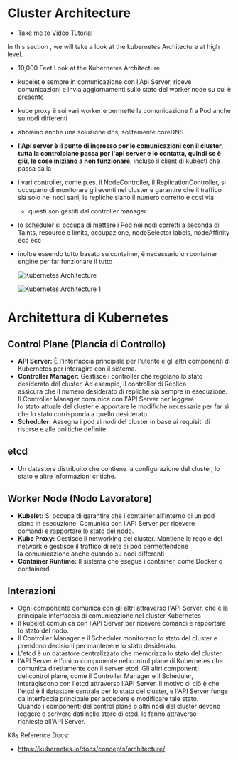 # Cluster Architecture

  - Take me to [Video Tutorial](https://kodekloud.com/topic/cluster-architecture/)

In this section , we will take a look at the kubernetes Architecture at high level.
- 10,000 Feet Look at the Kubernetes Architecture

- kubelet è sempre in comunicazione con l'Api Server, riceve comunicazioni e invia aggiornamenti sullo stato 
del worker node su cui è presente
- kube proxy è sui vari worker e permette la comunicazione fra Pod anche su nodi differenti
- abbiamo anche una soluzione dns, solitamente coreDNS
- **l'Api server è il punto di ingresso per le comunicazioni con il cluster, tutta la controlplane passa per l'api
server e lo contatta, quindi se è giù, le cose iniziano a non funzionare**, incluso il client di kubectl che passa da la
- i vari controller, come p.es. il NodeController, il ReplicationController, si occupano di monitorare gli eventi 
nel cluster e garantire che il traffico sia solo nei nodi sani, le repliche siano il numero corretto e così via
  - questi son gestiti dal controller manager
- lo scheduler si occupa di mettere i Pod nei nodi corretti a seconda di Taints, resource e limits, occupazione, 
nodeSelector labels, nodeAffinity ecc ecc
- inoltre essendo tutto basato su container, è necessario un container engine per far funzionare il tutto

  ![Kubernetes Architecture](../../images/k8s-arch.PNG)
  
  ![Kubernetes Architecture 1](../../images/k8s-arch1.PNG)


# Architettura di Kubernetes

## Control Plane (Plancia di Controllo)
- **API Server:** È l'interfaccia principale per l'utente e gli altri componenti di Kubernetes per interagire con il sistema. 
- **Controller Manager:** Gestisce i controller che regolano lo stato desiderato del cluster. Ad esempio, il controller di Replica  
assicura che il numero desiderato di repliche sia sempre in esecuzione. Il Controller Manager comunica con l'API Server per leggere  
lo stato attuale del cluster e apportare le modifiche necessarie per far sì che lo stato corrisponda a quello desiderato.
- **Scheduler:** Assegna i pod ai nodi del cluster in base ai requisiti di risorse e alle politiche definite.

## etcd
- Un datastore distribuito che contiene la configurazione del cluster, lo stato e altre informazioni critiche.

## Worker Node (Nodo Lavoratore)
- **Kubelet:** Si occupa di garantire che i container all'interno di un pod siano in esecuzione. Comunica con l'API Server per ricevere  
comandi e rapportare lo stato del nodo.
- **Kube Proxy:** Gestisce il networking del cluster. Mantiene le regole del network e gestisce il traffico di rete ai pod permettendone  
la comunicazione anche quando su nodi differenti  
- **Container Runtime:** Il sistema che esegue i container, come Docker o containerd.

## Interazioni
- Ogni componente comunica con gli altri attraverso l'API Server, che è la principale interfaccia di comunicazione 
nel cluster Kubernetes
- Il kubelet comunica con l'API Server per ricevere comandi e rapportare lo stato del nodo.
- Il Controller Manager e il Scheduler monitorano lo stato del cluster e prendono decisioni per mantenere lo stato desiderato.
- L'etcd è un datastore centralizzato che memorizza lo stato del cluster.
- l'API Server è l'unico componente nel control plane di Kubernetes che comunica direttamente con il server etcd. Gli altri componenti  
del control plane, come il Controller Manager e il Scheduler, interagiscono con l'etcd attraverso l'API Server. Il motivo di ciò è che   
l'etcd è il datastore centrale per lo stato del cluster, e l'API Server funge da interfaccia principale per accedere e modificare tale stato.  
Quando i componenti del control plane o altri nodi del cluster devono leggere o scrivere dati nello store di etcd, lo fanno attraverso  
richieste all'API Server.

K8s Reference Docs:
- https://kubernetes.io/docs/concepts/architecture/
